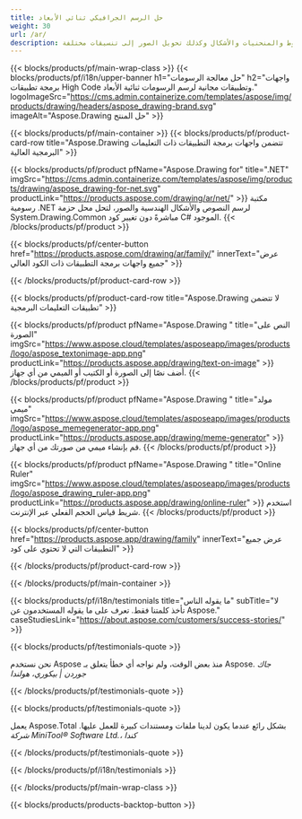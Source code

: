```yaml
---
title: حل الرسم الجرافيكي ثنائي الأبعاد 
weight: 30
url: /ar/
description: واجهات برمجة التطبيقات ذات الكود العالي والتطبيقات المجانية لرسم الرسومات ثنائية الأبعاد. القدرة على رسم النصوص والخطوط والمنحنيات والأشكال وكذلك تحويل الصور إلى تنسيقات مختلفة.
---
```


{{< blocks/products/pf/main-wrap-class >}}
{{< blocks/products/pf/i18n/upper-banner h1="حل معالجة الرسومات" h2="واجهات برمجة تطبيقات High Code وتطبيقات مجانية لرسم الرسومات ثنائية الأبعاد." logoImageSrc="https://cms.admin.containerize.com/templates/aspose/img/products/drawing/headers/aspose_drawing-brand.svg" imageAlt="Aspose.Drawing حل المنتج" >}}

{{< blocks/products/pf/main-container >}}
{{< blocks/products/pf/product-card-row title="Aspose.Drawing تتضمن واجهات برمجة التطبيقات ذات التعليمات البرمجية العالية" >}}

{{< blocks/products/pf/product pfName="Aspose.Drawing for" title=".NET" imgSrc="https://cms.admin.containerize.com/templates/aspose/img/products/drawing/aspose_drawing-for-net.svg" productLink="https://products.aspose.com/drawing/ar/net/" >}}
مكتبة رسومية .NET لرسم النصوص والأشكال الهندسية والصور، لتحل محل حزمة System.Drawing.Common مباشرةً دون تغيير كود C# الموجود.
{{< /blocks/products/pf/product >}}

{{< blocks/products/pf/center-button href="https://products.aspose.com/drawing/ar/family/" innerText="عرض جميع واجهات برمجة التطبيقات ذات الكود العالي" >}}

{{< /blocks/products/pf/product-card-row >}}

{{< blocks/products/pf/product-card-row title="Aspose.Drawing لا تتضمن تطبيقات التعليمات البرمجية" >}}

{{< blocks/products/pf/product pfName="Aspose.Drawing " title="النص على الصورة" imgSrc="https://www.aspose.cloud/templates/asposeapp/images/products/logo/aspose_textonimage-app.png" productLink="https://products.aspose.app/drawing/text-on-image" >}}
أضف نصًا إلى الصورة أو الكتيب أو الميمي من أي جهاز.
{{< /blocks/products/pf/product >}}

{{< blocks/products/pf/product pfName="Aspose.Drawing " title="مولد ميمي" imgSrc="https://www.aspose.cloud/templates/asposeapp/images/products/logo/aspose_memegenerator-app.png" productLink="https://products.aspose.app/drawing/meme-generator" >}}
قم بإنشاء ميمي من صورتك من أي جهاز.
{{< /blocks/products/pf/product >}}

{{< blocks/products/pf/product pfName="Aspose.Drawing " title="Online Ruler" imgSrc="https://www.aspose.cloud/templates/asposeapp/images/products/logo/aspose_drawing_ruler-app.png" productLink="https://products.aspose.app/drawing/online-ruler" >}}
استخدم شريط قياس الحجم الفعلي عبر الإنترنت.
{{< /blocks/products/pf/product >}}

{{< blocks/products/pf/center-button href="https://products.aspose.app/drawing/family" innerText="عرض جميع التطبيقات التي لا تحتوي على كود" >}}

{{< /blocks/products/pf/product-card-row >}}

{{< /blocks/products/pf/main-container >}}

{{< blocks/products/pf/i18n/testimonials title="ما يقوله الناس" subTitle="لا تأخذ كلمتنا فقط. تعرف على ما يقوله المستخدمون عن Aspose." caseStudiesLink="https://about.aspose.com/customers/success-stories/" >}}

{{< blocks/products/pf/testimonials-quote >}}
<p class="first">
 نحن نستخدم Aspose منذ بعض الوقت، ولم نواجه أي خطأ يتعلق بـ Aspose.
 <em>
  جاك جوردن | بيكوري، هولندا
 </em>
</p>

{{< /blocks/products/pf/testimonials-quote >}}

{{< blocks/products/pf/testimonials-quote >}}
<p class="second">
 يعمل Aspose.Total بشكل رائع عندما يكون لدينا ملفات ومستندات كبيرة للعمل عليها.
 <em>
  شركة MiniTool® Software Ltd.، كندا
 </em>
</p>

{{< /blocks/products/pf/testimonials-quote >}}

{{< /blocks/products/pf/i18n/testimonials >}}

{{< /blocks/products/pf/main-wrap-class >}}

{{< blocks/products/products-backtop-button >}}
